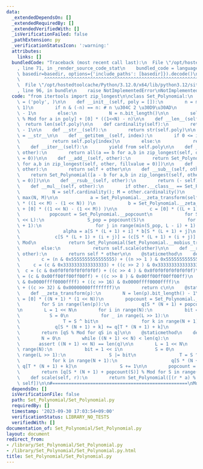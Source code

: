 ```yaml
---
data:
  _extendedDependsOn: []
  _extendedRequiredBy: []
  _extendedVerifiedWith: []
  _isVerificationFailed: false
  _pathExtension: py
  _verificationStatusIcon: ':warning:'
  attributes:
    links: []
  bundledCode: "Traceback (most recent call last):\n  File \"/opt/hostedtoolcache/Python/3.12.0/x64/lib/python3.12/site-packages/onlinejudge_verify/documentation/build.py\"\
    , line 71, in _render_source_code_stat\n    bundled_code = language.bundle(stat.path,\
    \ basedir=basedir, options={'include_paths': [basedir]}).decode()\n          \
    \         ^^^^^^^^^^^^^^^^^^^^^^^^^^^^^^^^^^^^^^^^^^^^^^^^^^^^^^^^^^^^^^^^^^^^^^^^^^^^^^^^^\n\
    \  File \"/opt/hostedtoolcache/Python/3.12.0/x64/lib/python3.12/site-packages/onlinejudge_verify/languages/python.py\"\
    , line 96, in bundle\n    raise NotImplementedError\nNotImplementedError\n"
  code: "from itertools import zip_longest\n\nclass Set_Polynomial:\n    __slots__\
    \ = ('poly', )\n\n    def __init__(self, poly = []):\n        n = max(len(poly),\
    \ 1)\n        if n & (-n) == n: # n \u304C 2 \u30D9\u30AD\n            N = n.bit_length()\
    \ - 1\n        else:\n            N = n.bit_length()\n\n        self.poly = [a\
    \ % Mod for a in poly] + [0] * ((1<<N) - n)\n\n    def __len__(self):\n      \
    \  return len(self.poly)\n\n    def cardinality(self):\n        return len(self.poly).bit_length()\
    \ - 1\n\n    def __str__(self):\n        return str(self.poly)\n\n    __repr__\
    \ = __str__\n\n    def __getitem__(self, index):\n        if 0 <= index < len(self):\n\
    \            return self.poly[index]\n        else:\n            return 0\n\n\
    \    def __iter__(self):\n        yield from self.poly\n\n    def __eq__(self,\
    \ other):\n        return all(a == b for a,b in zip_longest(self, other, fillvalue\
    \ = 0))\n\n    def __add__(self, other):\n        return Set_Polynomial([a + b\
    \ for a,b in zip_longest(self, other, fillvalue = 0)])\n\n    def __radd__(self,\
    \ other):\n        return self + other\n\n    def __sub__(self, other):\n    \
    \    return Set_Polynomial([a - b for a,b in zip_longest(self, other, fillvalue\
    \ = 0)])\n\n    def __rsub__(self, other):\n        return (- self) + other\n\n\
    \    def __mul__(self, other):\n        if other.__class__ == Set_Polynomial:\n\
    \            N = self.cardinality(); M = other.cardinality()\n            L =\
    \ max(N, M)\n\n            a = Set_Polynomial.__zeta_transform(self.poly + [0]\
    \ * ((1 << M) - (1 << N)) )\n            b = Set_Polynomial.__zeta_transform(other.poly\
    \ + [0] * ((1 << N) - (1 << M)) )\n\n            c = [0] * ((L + 1)  << L)\n \
    \           popcount = Set_Polynomial.__popcount\n            for S in range(1\
    \ << L):\n                S_pop = popcount(S)\n                for i in range(S_pop\
    \ + 1):\n                    for j in range(min(S_pop, L - i) + 1):\n        \
    \                alpha = a[S * (L + 1) + i] * b[S * (L + 1) + j]\n           \
    \             c[S * (L + 1) + (i + j)] = (c[S * (L + 1) + (i + j)] + alpha) %\
    \ Mod\n            return Set_Polynomial(Set_Polynomial.__mobius_transform(c))\n\
    \        else:\n            return self.scale(other)\n\n    def __rmul__(self,\
    \ other):\n        return self * other\n\n    @staticmethod\n    def __popcount(n):\n\
    \        c = (n & 0x5555555555555555) + ((n >> 1 ) & 0x5555555555555555)\n   \
    \     c = (c & 0x3333333333333333) + ((c >> 2 ) & 0x3333333333333333)\n      \
    \  c = (c & 0x0f0f0f0f0f0f0f0f) + ((c >> 4 ) & 0x0f0f0f0f0f0f0f0f)\n        c\
    \ = (c & 0x00ff00ff00ff00ff) + ((c >> 8 ) & 0x00ff00ff00ff00ff)\n        c = (c\
    \ & 0x0000ffff0000ffff) + ((c >> 16) & 0x0000ffff0000ffff)\n        c = (c & 0x00000000ffffffff)\
    \ + ((c >> 32) & 0x00000000ffffffff)\n        return c\n\n    @staticmethod\n\
    \    def __zeta_transform(p):\n        N = len(p).bit_length() - 1\n        q\
    \ = [0] * ((N + 1) * (1 << N))\n        popcount = Set_Polynomial.__popcount\n\
    \        for S in range(len(p)):\n            q[S * (N + 1) + popcount(S)] = p[S]\n\
    \n        L = 1 << N\n        for i in range(N):\n            bit = 1 << i\n \
    \           S = 0\n            for _ in range(L >> 1):\n                S |= bit\n\
    \                T = S ^ bit\n                for k in range(N + 1):\n       \
    \             q[S * (N + 1) + k] += q[T * (N + 1) + k]\n                S += 1\n\
    \        return [qS % Mod for qS in q]\n\n    @staticmethod\n    def __mobius_transform(q):\n\
    \        N = 0\n        while ((N + 1) << N) < len(q):\n            N += 1\n \
    \       assert ((N + 1) << N) == len(q)\n\n        L = 1 << N\n        for i in\
    \ range(N):\n            bit = 1 << i\n            S = 0\n            for _ in\
    \ range(L >> 1):\n                S |= bit\n                T = S ^ bit\n    \
    \            for k in range(N + 1):\n                    q[S * (N + 1) + k] -=\
    \ q[T * (N + 1) + k]\n                S += 1\n\n        popcount = Set_Polynomial.__popcount\n\
    \        return [q[S * (N + 1) + popcount(S)] % Mod for S in range(1 << N)]\n\n\
    \    def scale(self, r):\n        return Set_Polynomial([(r * a) % Mod for a in\
    \ self])\n\n#==================================================\nMod = 998244353\n"
  dependsOn: []
  isVerificationFile: false
  path: Set_Polynomial/Set_Polynomial.py
  requiredBy: []
  timestamp: '2023-09-30 17:03:54+09:00'
  verificationStatus: LIBRARY_NO_TESTS
  verifiedWith: []
documentation_of: Set_Polynomial/Set_Polynomial.py
layout: document
redirect_from:
- /library/Set_Polynomial/Set_Polynomial.py
- /library/Set_Polynomial/Set_Polynomial.py.html
title: Set_Polynomial/Set_Polynomial.py
---
```

